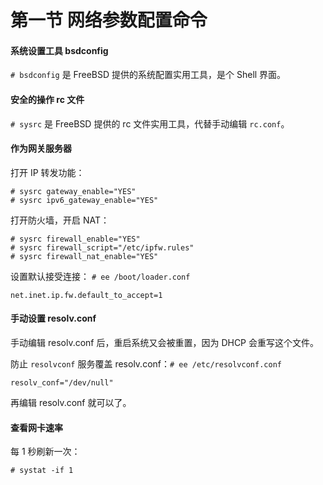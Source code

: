 # 第一节 网络参数配置命令



#### 系统设置工具 bsdconfig

`# bsdconfig` 是 FreeBSD 提供的系统配置实用工具，是个 Shell 界面。

#### 安全的操作 rc 文件

`# sysrc` 是 FreeBSD 提供的 rc 文件实用工具，代替手动编辑 `rc.conf`。

#### 作为网关服务器

打开 IP 转发功能：

```
# sysrc gateway_enable="YES"
# sysrc ipv6_gateway_enable="YES"
```

打开防火墙，开启 NAT：

```
# sysrc firewall_enable="YES"
# sysrc firewall_script="/etc/ipfw.rules"
# sysrc firewall_nat_enable="YES"
```

设置默认接受连接： `# ee /boot/loader.conf`

```
net.inet.ip.fw.default_to_accept=1
```

#### 手动设置 resolv.conf

手动编辑 resolv.conf 后，重启系统又会被重置，因为 DHCP 会重写这个文件。

防止 `resolvconf` 服务覆盖 resolv.conf：`# ee /etc/resolvconf.conf`

```
resolv_conf="/dev/null"
```

再编辑 resolv.conf 就可以了。

#### 查看网卡速率

每 1 秒刷新一次：

```
# systat -if 1
```
